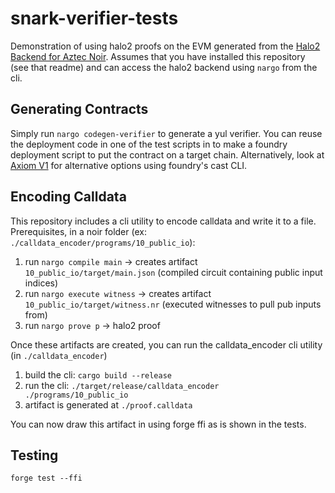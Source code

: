 # snark-verifier-tests

Demonstration of using halo2 proofs on the EVM generated from the [Halo2 Backend for Aztec Noir](https://github.com/ethan-000/halo2_backend). Assumes that you have installed this repository (see that readme) and can access the halo2 backend using `nargo` from the cli.

## Generating Contracts
Simply run `nargo codegen-verifier` to generate a yul verifier. You can reuse the deployment code in one of the test scripts in to make a foundry deployment script to put the contract on a target chain. Alternatively, look at [Axiom V1](https://github.com/axiom-crypto/axiom-v1-contracts/tree/main/script/mainnet) for alternative options using foundry's cast CLI.

## Encoding Calldata
This repository includes a cli utility to encode calldata and write it to a file. Prerequisites, in a noir folder (ex: `./calldata_encoder/programs/10_public_io`):
1. run `nargo compile main` -> creates artifact `10_public_io/target/main.json` (compiled circuit containing public input indices)
2. run `nargo execute witness` -> creates artifact `10_public_io/target/witness.nr` (executed witnesses to pull pub inputs from)
3. run `nargo prove p` -> halo2 proof

Once these artifacts are created, you can run the calldata_encoder cli utility (in `./calldata_encoder`)
1. build the cli: `cargo build --release`
2. run the cli: `./target/release/calldata_encoder ./programs/10_public_io`
3. artifact is generated at `./proof.calldata`

You can now draw this artifact in using forge ffi as is shown in the tests.

## Testing
`forge test --ffi`